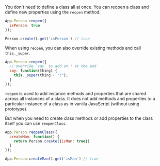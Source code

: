 You don't need to define a class all at once. You can reopen a class and
define new properties using the `reopen` method.

```javascript
App.Person.reopen({
  isPerson: true
});

Person.create().get('isPerson') // true
```

When using `reopen`, you can also override existing methods and
call `this._super`.


```javascript
App.Person.reopen({
  // override `say` to add an ! at the end
  say: function(thing) {
    this._super(thing + "!");
  }
});
```

`reopen` is used to add instance methods and properties that are shared across all instances of a class. It does not add
methods and properties to a particular instance of a class as in vanilla JavaScript (without using prototype).

But when you need to create class methods or add properties to the class itself you can use `reopenClass`.

```javascript
App.Person.reopenClass({
  createMan: function() {
    return Person.create({isMan: true})
  }
});

App.Person.createMan().get('isMan') // true
```
